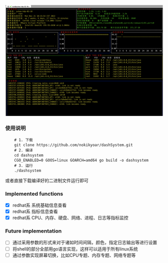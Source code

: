 ![img.png](example.png)

### 使用说明
```shell
    # 1. 下载
    git clone https://github.com/nokikyoar/dashSystem.git
    # 2. 编译
    cd dashsystem
    CGO_ENABLED=0 GOOS=linux GOARCH=amd64 go build -o dashsystem
    # 3. 运行
    ./dashsystem
```
或者直接下载编译好的二进制文件运行即可

### Implemented functions
- [x] redhat系 系统基础信息查看
- [x] redhat系 指标信息查看
- [x] redhat系 CPU、内存、硬盘、网络、进程、日志等指标监控

### Future implementation
- [ ] 通过采用参数的形式来对于诸如时间间隔，颜色，指定日志输出等进行设置
- [ ] 将shell的部分全部用go语言实现，这样可以适用于所有linux系统
- [ ] 通过参数实现屏幕切换，比如CPU专题、内存专题、网络专题等
